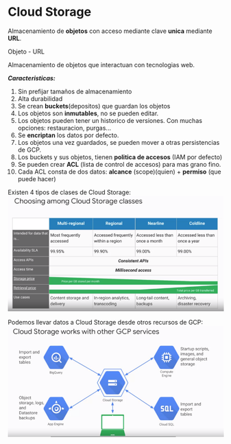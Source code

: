 # Cloud Storage
Almacenamiento de **objetos** con acceso mediante clave **unica** mediante **URL**.

Objeto - URL

Almacenamiento de objetos que interactuan con tecnologias web.

***Caracteristicas:***
1. Sin prefijar tamaños de almacenamiento
2. Alta durabilidad
3. Se crean **buckets**(depositos) que guardan los objetos
4. Los objetos son **inmutables**, no se pueden editar.
5. Los objetos pueden tener un historico de versiones. Con muchas opciones: restauracion, purgas...
6. Se **encriptan** los datos por defecto.
7. Los objetos una vez guardados, se pueden mover a otras persistencias de GCP.
8. Los buckets y sus objetos, tienen **politica de accesos** (IAM por defecto)
9. Se pueden crear **ACL** (lista de control de accesos) para mas grano fino.
10. Cada ACL consta de dos datos: **alcance** (scope)(quien) + **permiso** (que puede hacer)

Existen 4 tipos de clases de Cloud Storage:
![image8](imgs/8.png)

Podemos llevar datos a Cloud Storage desde otros recursos de GCP:
![image9](imgs/9.png)



